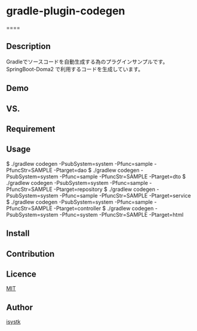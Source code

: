 # gradle-plugin-codegen

====

## Description

Gradleでソースコードを自動生成する為のプラグインサンプルです。
SpringBoot-Doma2 で利用するコードを生成しています。

## Demo

## VS. 

## Requirement

## Usage

$ ./gradlew codegen -PsubSystem=system -Pfunc=sample -PfuncStr=SAMPLE -Ptarget=dao
$ ./gradlew codegen -PsubSystem=system -Pfunc=sample -PfuncStr=SAMPLE -Ptarget=dto
$ ./gradlew codegen -PsubSystem=system -Pfunc=sample -PfuncStr=SAMPLE -Ptarget=repository
$ ./gradlew codegen -PsubSystem=system -Pfunc=sample -PfuncStr=SAMPLE -Ptarget=service
$ ./gradlew codegen -PsubSystem=system -Pfunc=sample -PfuncStr=SAMPLE -Ptarget=controller
$ ./gradlew codegen -PsubSystem=system -Pfunc=system -PfuncStr=SAMPLE -Ptarget=html

## Install

## Contribution

## Licence

[MIT](https://github.com/isystk/gradle-plugin-codegen/LICENCE)

## Author

[isystk](https://github.com/isystk)

